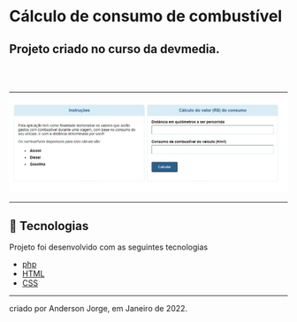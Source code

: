 # Cálculo de consumo de combustível
## Projeto criado no curso da devmedia.

<br>
<br>

---
<img src="./img/consumoDeCombustivel.jpeg" />

---
## 🌟 Tecnologias 

Projeto foi desenvolvido com as seguintes tecnologias

- [php](https://www.php.net/)
- [HTML](https://www.w3schools.com/html/html_intro.asp)
- [CSS](https://www.w3schools.com/css/css_intro.asp)

---

criado por Anderson Jorge,  em Janeiro de 2022.